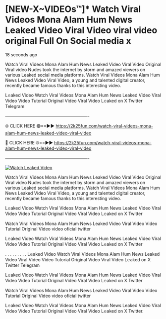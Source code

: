 # [NEW-X~VIDEOs™]* Watch Viral Videos Mona Alam Hum News Leaked Video Viral Video viral video original Full On Social media x

18 seconds ago

Watch Viral Videos Mona Alam Hum News Leaked Video Viral Video Original Viral video Nudes took the internet by storm and amazed viewers on various Leaked social media platforms. Watch Viral Videos Mona Alam Hum News Leaked Video Viral Video, a young and talented digital creator, recently became famous thanks to this interesting video.

L𝚎aked Video Watch Viral Videos Mona Alam Hum News Leaked Video Viral Video Video Tutorial Original Video Viral Video L𝚎aked on X Twitter Telegram

———————————————————-

🌐 CLICK HERE 🟢==►► https://2k25fun.com/watch-viral-videos-mona-alam-hum-news-leaked-video-viral-video

🔴 CLICK HERE 🌐==►► https://2k25fun.com/watch-viral-videos-mona-alam-hum-news-leaked-video-viral-video

———————————————————-

[![Watch Leaked Video](https://miro.medium.com/v2/resize:fit:828/format:webp/1*cilzJN44JGOrTw9NJCrNHA.gif "Watch Leaked Video")](https://2k25fun.com/watch-viral-videos-mona-alam-hum-news-leaked-video-viral-video)

Watch Viral Videos Mona Alam Hum News Leaked Video Viral Video Original Viral video Nudes took the internet by storm and amazed viewers on various Leaked social media platforms. Watch Viral Videos Mona Alam Hum News Leaked Video Viral Video, a young and talented digital creator, recently became famous thanks to this interesting video.

L𝚎aked Video Watch Viral Videos Mona Alam Hum News Leaked Video Viral Video Video Tutorial Original Video Viral Video L𝚎aked on X Twitter

Watch Viral Videos Mona Alam Hum News Leaked Video Viral Video Video Tutorial Original Video video oficial twitter

L𝚎aked Video Watch Viral Videos Mona Alam Hum News Leaked Video Viral Video Video Tutorial Original Video Viral Video L𝚎aked on X Twitter

. . . . . . . . . L𝚎aked Video Watch Viral Videos Mona Alam Hum News Leaked Video Viral Video Video Tutorial Original Video Viral Video L𝚎aked on X Twitter Telegram

L𝚎aked Video Watch Viral Videos Mona Alam Hum News Leaked Video Viral Video Video Tutorial Original Video Viral Video L𝚎aked on X Twitter

Watch Viral Videos Mona Alam Hum News Leaked Video Viral Video Video Tutorial Original Video video oficial twitter

L𝚎aked Video Watch Viral Videos Mona Alam Hum News Leaked Video Viral Video Video Tutorial Original Video Viral Video L𝚎aked on X Twitter.
